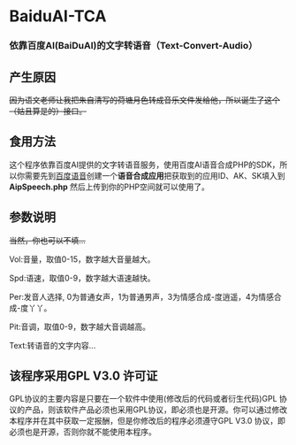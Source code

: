 # BaiduAI-TCA
### 依靠百度AI(BaiDuAI)的文字转语音（Text-Convert-Audio）

## 产生原因
<del>因为语文老师让我把朱自清写的荷塘月色转成音乐文件发给他，所以诞生了这个（姑且算是的）接口。</del>

## 食用方法
这个程序依靠百度AI提供的文字转语音服务，使用百度AI语音合成PHP的SDK，所以你需要先到[百度语音](https://ai.baidu.com/tech/speech/tts)创建一个**语音合成应用**把获取到的应用ID、AK、SK填入到 **AipSpeech.php** 然后上传到你的PHP空间就可以使用了。

## 参数说明
<del>当然，你也可以不填...</del>

Vol:音量，取值0-15，数字越大音量越大。

Spd:语速，取值0-9，数字越大语速越快。

Per:发音人选择, 0为普通女声，1为普通男声，3为情感合成-度逍遥，4为情感合成-度丫丫。

Pit:音调，取值0-9，数字越大音调越高。

Text:转语音的文字内容...

## 该程序采用GPL V3.0 许可证
GPL协议的主要内容是只要在一个软件中使用(修改后的代码或者衍生代码)GPL 协议的产品，则该软件产品必须也采用GPL协议，即必须也是开源。你可以通过修改本程序并在其中获取一定报酬，但是你修改后的程序必须遵守GPL V3.0 协议，即必须也是开源，否则你就不能使用本程序。
